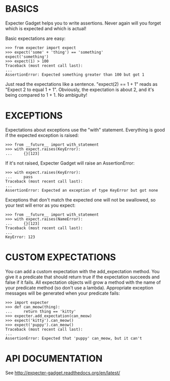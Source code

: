 BASICS
======

Expecter Gadget helps you to write assertions. Never again will you forget
which is expected and which is actual!

Basic expectations are easy:

    >>> from expecter import expect
    >>> expect('some' + 'thing') == 'something'
    expect('something')
    >>> expect(1) > 100
    Traceback (most recent call last):
    ...
    AssertionError: Expected something greater than 100 but got 1

Just read the expectations like a sentence. "expect(2) == 1 + 1" reads as
"Expect 2 to equal 1 + 1". Obviously, the expectation is about 2, and it's
being compared to 1 + 1. No ambiguity!

EXCEPTIONS
==========

Expectations about exceptions use the "with" statement. Everything is good if
the expected exception is raised:

    >>> from __future__ import with_statement
    >>> with expect.raises(KeyError):
    ...     {}[123]

If it's not raised, Expecter Gadget will raise an AssertionError:

    >>> with expect.raises(KeyError):
    ...     pass
    Traceback (most recent call last):
    ...
    AssertionError: Expected an exception of type KeyError but got none

Exceptions that don't match the expected one will not be swallowed, so your
test will error as you expect:

    >>> from __future__ import with_statement
    >>> with expect.raises(NameError):
    ...     {}[123]
    Traceback (most recent call last):
    ...
    KeyError: 123

CUSTOM EXPECTATIONS
===================

You can add a custom expectation with the add\_expectation method. You give it
a predicate that should return true if the expectation succeeds and false if
it fails. All expectation objects will grow a method with the name of your
predicate method (so don't use a lambda). Appropriate exception messages will
be generated when your predicate fails:

    >>> import expecter
    >>> def can_meow(thing):
    ...     return thing == 'kitty'
    >>> expecter.add_expectation(can_meow)
    >>> expect('kitty').can_meow()
    >>> expect('puppy').can_meow()
    Traceback (most recent call last):
    ...
    AssertionError: Expected that 'puppy' can_meow, but it can't

API DOCUMENTATION
=================

See http://expecter-gadget.readthedocs.org/en/latest/

